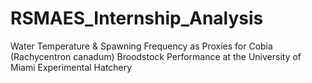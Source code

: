 # RSMAES_Internship_Analysis
 Water Temperature & Spawning Frequency as Proxies for Cobia (Rachycentron canadum) Broodstock Performance at the University of Miami Experimental Hatchery

